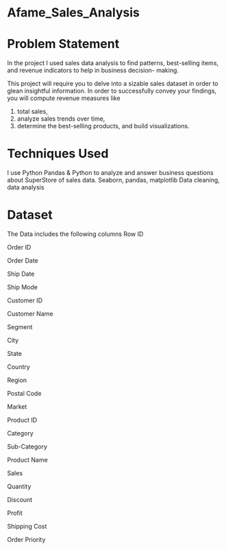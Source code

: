 # Afame_Sales_Analysis
# Problem Statement

In the project I used sales data analysis to find patterns, best-selling items, and revenue indicators to help in business decision-
making.

This project will require you to delve into a sizable sales dataset in order to glean insightful information. In order
to successfully convey your findings, you will compute revenue measures like
1. total sales,
2. analyze sales trends over time,
3. determine the best-selling products, and build visualizations.

# Techniques Used
I use Python Pandas & Python to analyze and answer business questions about SuperStore of sales data. Seaborn, pandas, matplotlib Data cleaning, data analysis

# Dataset
The Data includes the following columns 
Row ID

Order ID

Order Date

Ship Date

Ship Mode

Customer ID

Customer Name

Segment

City

State

Country

Region

Postal Code

Market

Product ID

Category

Sub-Category

Product Name

Sales

Quantity

Discount

Profit

Shipping Cost

Order Priority

